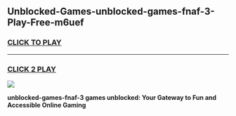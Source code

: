 
## Unblocked-Games-unblocked-games-fnaf-3-Play-Free-m6uef
<h3>
<a href="https://premium76.site?title=unblocked-games-fnaf-3&ref=18A1">CLICK TO PLAY</a></h3>
<hr>

<h3>
<a href="https://premium76.site?title=unblocked-games-fnaf-3&ref=18A1">CLICK 2 PLAY</a>
  
</h3>

<a href="https://premium76.site?title=unblocked-games-fnaf-3&ref=18A1"><img src="https://clearcache.store/games.png"></a>


**unblocked-games-fnaf-3 games unblocked: Your Gateway to Fun and Accessible Online Gaming**
